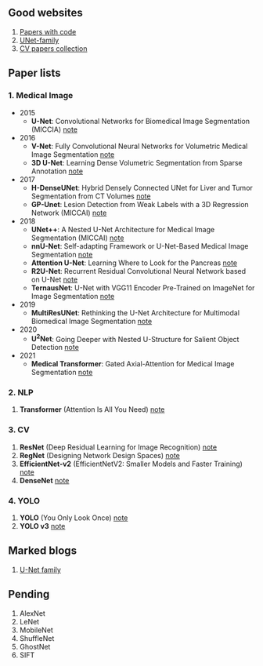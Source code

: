 ## Good websites
1. [Papers with code](https://paperswithcode.com/)
2. [UNet-family](https://github.com/ShawnBIT/UNet-family)
3. [CV papers collection](https://painterdrown.github.io/cv/)

## Paper lists
### 1. Medical Image
  - 2015
    - **U-Net**: Convolutional Networks for Biomedical Image Segmentation (MICCIA) [note](https://github.com/ruiyangqin2016/paper_review/blob/main/image_segmentation/UNet.md)
  - 2016
    - **V-Net**: Fully Convolutional Neural Networks for Volumetric Medical Image Segmentation [note](https://github.com/ruiyangqin2016/paper_review/blob/main/image_segmentation/2016/VNet.md) 
    - **3D U-Net**: Learning Dense Volumetric Segmentation from Sparse Annotation [note](https://github.com/ruiyangqin2016/paper_review/blob/main/image_segmentation/2016/3DUNet.md)
  - 2017
    - **H-DenseUNet**: Hybrid Densely Connected UNet for Liver and Tumor Segmentation from CT Volumes [note](https://github.com/ruiyangqin2016/paper_review/blob/main/image_segmentation/2017/H-DenseUNet.md)
    - **GP-Unet**: Lesion Detection from Weak Labels with a 3D Regression Network (MICCAI) [note](https://github.com/ruiyangqin2016/paper_review/blob/main/image_segmentation/2017/GP-UNet.md)
  - 2018
    - **UNet++**: A Nested U-Net Architecture for Medical Image Segmentation (MICCAI) [note](https://github.com/ruiyangqin2016/paper_review/blob/main/image_segmentation/unet%2B%2B.md)
    - **nnU-Net**: Self-adapting Framework or U-Net-Based Medical Image Segmentation [note](https://github.com/ruiyangqin2016/paper_review/blob/main/image_segmentation/nnU-Net.md)
    - **Attention U-Net**: Learning Where to Look for the Pancreas [note](https://github.com/ruiyangqin2016/paper_review/edit/main/image_segmentation/attention_unet.md)
    - **R2U-Net**: Recurrent Residual Convolutional Neural Network based on U-Net [note](https://github.com/ruiyangqin2016/paper_review/blob/main/image_segmentation/R2U-Net.md)
    - **TernausNet**: U-Net with VGG11 Encoder Pre-Trained on ImageNet for Image Segmentation [note](https://github.com/ruiyangqin2016/paper_review/edit/main/image_segmentation/TernausNet.md)
  - 2019
    - **MultiResUNet**: Rethinking the U-Net Architecture for Multimodal Biomedical Image Segmentation [note](https://github.com/ruiyangqin2016/paper_review/blob/main/image_segmentation/multiResNet.md)
  - 2020
    - **U<sup>2</sup>Net**: Going Deeper with Nested U-Structure for Salient Object Detection [note](https://github.com/ruiyangqin2016/paper_review/blob/main/image_segmentation/2020/U2Net.md)
  - 2021
    - **Medical Transformer**: Gated Axial-Attention for Medical Image Segmentation [note](https://github.com/ruiyangqin2016/paper_review/blob/main/MICCAI/gated_axial.md)


### 2. NLP
1. **Transformer** (Attention Is All You Need) [note](https://github.com/ruiyangqin2016/paper_review/blob/main/image_segmentation/Transformer.md)
### 3. CV
1. **ResNet** (Deep Residual Learning for Image Recognition) [note](https://github.com/ruiyangqin2016/paper_review/blob/main/CNN/ResNet.md)
2. **RegNet** (Designing Network Design Spaces) [note](https://github.com/ruiyangqin2016/paper_review/blob/main/CNN/RegNet.md)
3. **EfficientNet-v2** (EfficientNetV2: Smaller Models and Faster Training) [note](https://github.com/ruiyangqin2016/paper_review/edit/main/CNN/EfficientNet_v2.md)
4. **DenseNet** [note](https://github.com/ruiyangqin2016/paper_review/blob/main/CNN/DenseNet.md)

### 4. YOLO
1. **YOLO** (You Only Look Once) [note](https://github.com/ruiyangqin2016/paper_review/blob/main/CNN/YOLO.md)
2. **YOLO v3** [note](https://github.com/ruiyangqin2016/paper_review/blob/main/CNN/YOLOv3.md)

## Marked blogs
1. [U-Net family](https://zhuanlan.zhihu.com/p/339934172)

## Pending
1. AlexNet
2. LeNet
3. MobileNet
5. ShuffleNet
6. GhostNet
7. SIFT
